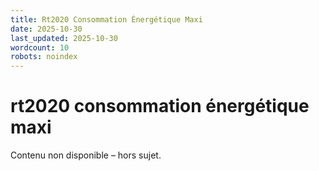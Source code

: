 ```yaml
---
title: Rt2020 Consommation Énergétique Maxi
date: 2025-10-30
last_updated: 2025-10-30
wordcount: 10
robots: noindex
---
```


# rt2020 consommation énergétique maxi

Contenu non disponible – hors sujet.